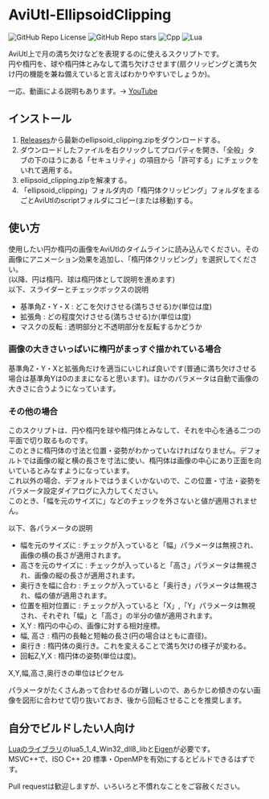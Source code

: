 # AviUtl-EllipsoidClipping
![GitHub Repo License](https://img.shields.io/github/license/sing-kuro/AviUtl-EllipsoidClipping?)
![GitHub Repo stars](https://img.shields.io/github/stars/sing-kuro/AviUtl-EllipsoidClipping?)
![Cpp](https://img.shields.io/badge/-Cplusplus-00599C.svg?logo=cplusplus&style=plastic)
![Lua](https://img.shields.io/badge/-Lua-2C2D72.svg?logo=lua&style=plastic)

AviUtl上で月の満ち欠けなどを表現するのに使えるスクリプトです。  
円や楕円を、球や楕円体とみなして満ち欠けさせます(扇クリッピングと満ち欠け円の機能を兼ね備えていると言えばわかりやすいでしょうか)。  

一応、動画による説明もあります。→ [YouTube](https://youtu.be/Og7QiBeA02U)

## インストール
1. [Releases](https://github.com/sing-kuro/AviUtl-EllipsoidClipping/releases)から最新のellipsoid_clipping.zipをダウンロードする。
1. ダウンロードしたファイルを右クリックしてプロパティを開き、「全般」タブの下のほうにある「セキュリティ」の項目から「許可する」にチェックをいれて適用する。
1. ellipsoid_clipping.zipを解凍する。
1. 「ellipsoid_clipping」フォルダ内の「楕円体クリッピング」フォルダをまるごとAviUtlのscriptフォルダにコピー(または移動)する。

## 使い方
使用したい円か楕円の画像をAviUtlのタイムラインに読み込んでください。その画像にアニメーション効果を追加し、「楕円体クリッピング」を選択してください。  
(以降、円は楕円、球は楕円体として説明を進めます)  
以下、スライダーとチェックボックスの説明
- 基準角Z・Y・X : どこを欠けさせる(満ちさせる)か(単位は度)
- 拡張角 : どの程度欠けさせる(満ちさせる)か(単位は度)
- マスクの反転 : 透明部分と不透明部分を反転するかどうか
### 画像の大きさいっぱいに楕円がまっすぐ描かれている場合
基準角Z・Y・Xと拡張角だけを適当にいじれば良いです(普通に満ち欠けさせる場合は基準角Yは0のままになると思います)。ほかのパラメータは自動で画像の大きさに合うようになっています。

### その他の場合
このスクリプトは、円や楕円を球や楕円体とみなして、それを中心を通る二つの平面で切り取るものです。  
このときに楕円体の寸法と位置・姿勢がわかっていなければなりません。デフォルトでは画像の縦と横の長さを寸法に使い、楕円体は画像の中心にあり正面を向いているとみなすようになっています。  
これ以外の場合、デフォルトではうまくいかないので、この位置・寸法・姿勢をパラメータ設定ダイアログに入力してください。  
このとき、「幅を元のサイズに」などのチェックを外さないと値が適用されません。

以下、各パラメータの説明
- 幅を元のサイズに : チェックが入っていると「幅」パラメータは無視され、画像の横の長さが適用されます。
- 高さを元のサイズに : チェックが入っていると「高さ」パラメータは無視され、画像の縦の長さが適用されます。
- 奥行きを幅に合わ : チェックが入っていると「奥行き」パラメータは無視され、幅の値が適用されます。
- 位置を相対位置に : チェックが入っていると「X」,「Y」パラメータは無視され、それぞれ「幅」と「高さ」の半分の値が適用されます。
- X,Y : 楕円の中心の、画像に対する相対座標。
- 幅, 高さ : 楕円の長軸と短軸の長さ(円の場合はともに直径)。
- 奥行き : 楕円体の奥行き。これを変えることで満ち欠けの様子が変わる。
- 回転Z,Y,X : 楕円体の姿勢(単位は度)。

X,Y,幅,高さ,奥行きの単位はピクセル

パラメータがたくさんあって合わせるのが難しいので、あらかじめ傾きのない画像を図形に合わせて切り抜いておき、後から回転させることを推奨します。

## 自分でビルドしたい人向け
[Luaのライブラリ](https://sourceforge.net/projects/luabinaries/files/5.1.4/Windows%20Libraries/)のlua5_1_4_Win32_dll8_libと[Eigen](https://eigen.tuxfamily.org/)が必要です。  
MSVC++で、ISO C++ 20 標準・OpenMPを有効にするとビルドできるはずです。

Pull requestは歓迎しますが、いろいろと不慣れなことをご容赦ください。
